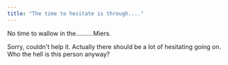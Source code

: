 ```yaml
---
title: "The time to hesitate is through...."
---
```

No time to wallow in the..........Miers.

  
Sorry, couldn't help it. Actually there should be a lot of hesitating going
on. Who the hell is this person anyway?

